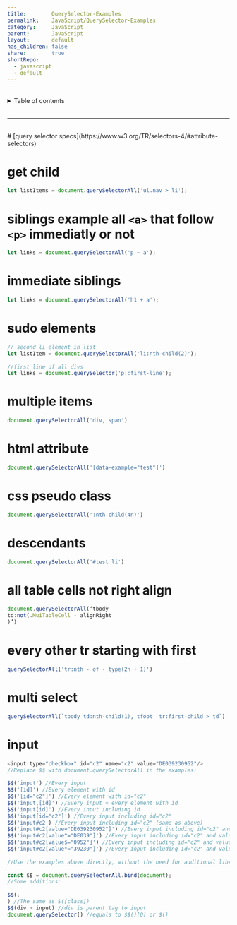 ```yaml
---  
title:        QuerySelector-Examples  
permalink:    JavaScript/QuerySelector-Examples  
category:     JavaScript  
parent:       JavaScript  
layout:       default  
has_children: false  
share:        true  
shortRepo:  
  - javascript  
  - default              
---  
```

  
  
<br/>              
  
<details markdown="block">                    
<summary>                    
Table of contents                    
</summary>                    
{: .text-delta }                    
1. TOC                    
{:toc}                    
</details>                    
  
<br/>                    
  
***                    
  
<br/>    
# [query selector specs](https://www.w3.org/TR/selectors-4/#attribute-selectors)  
  
# get child  
  
```javascript    
let listItems = document.querySelectorAll('ul.nav > li');    
```    
  
# siblings example all `<a>` that follow `<p>` immediatly or not  
  
```javascript    
let links = document.querySelectorAll('p ~ a');    
```    
  
# immediate siblings  
  
```javascript    
let links = document.querySelectorAll('h1 + a');    
```    
  
# sudo elements  
  
```javascript    
// second li element in list    
let listItem = document.querySelectorAll('li:nth-child(2)');  
  
//first line of all divs    
let links = document.querySelector('p::first-line');        
```    
  
# multiple items  
  
```javascript    
document.querySelectorAll('div, span')    
```    
  
# html attribute  
  
```javascript    
document.querySelectorAll('[data-example="test"]')    
```    
  
# css pseudo class  
  
```javascript    
document.querySelectorAll(':nth-child(4n)')    
```    
  
# descendants  
  
```javascript    
document.querySelectorAll('#test li')    
```    
  
# all table cells not right align  
  
```javascript    
document.querySelectorAll(‘tbody  
td:not(.MuiTableCell - alignRight  
)’)    
```    
  
# every other tr starting with first  
  
```javascript    
querySelectorAll('tr:nth - of - type(2n + 1)')    
```    
  
# multi select  
  
```javascript    
querySelectorAll(`tbody td:nth-child(1), tfoot  tr:first-child > td`)    
```    
  
# input  
  
```javascript    
<input type="checkbox" id="c2" name="c2" value="DE039230952"/>  
//Replace $$ with document.querySelectorAll in the examples:    
  
$$('input') //Every input    
$$('[id]') //Every element with id    
$$('[id="c2"]') //Every element with id="c2"    
$$('input,[id]') //Every input + every element with id    
$$('input[id]') //Every input including id    
$$('input[id="c2"]') //Every input including id="c2"    
$$('input#c2') //Every input including id="c2" (same as above)    
$$('input#c2[value="DE039230952"]') //Every input including id="c2" and value="DE039230952"    
$$('input#c2[value^="DE039"]') //Every input including id="c2" and value has content starting with DE039    
$$('input#c2[value$="0952"]') //Every input including id="c2" and value has content ending with 0952    
$$('input#c2[value*="39230"]') //Every input including id="c2" and value has conten    
  
//Use the examples above directly, without the need for additional library, just by adding:    
  
const $$ = document.querySelectorAll.bind(document);  
//Some additions:    
  
$$(.  
) //The same as $([class])    
$$(div > input) //div is parent tag to input    
document.querySelector() //equals to $$()[0] or $()    
```  
